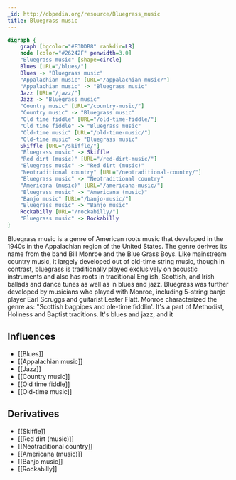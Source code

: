 ```yaml
---
_id: http://dbpedia.org/resource/Bluegrass_music
title: Bluegrass music
---
```


```dot
digraph {
	graph [bgcolor="#F3DDB8" rankdir=LR]
	node [color="#26242F" penwidth=3.0]
	"Bluegrass music" [shape=circle]
	Blues [URL="/blues/"]
	Blues -> "Bluegrass music"
	"Appalachian music" [URL="/appalachian-music/"]
	"Appalachian music" -> "Bluegrass music"
	Jazz [URL="/jazz/"]
	Jazz -> "Bluegrass music"
	"Country music" [URL="/country-music/"]
	"Country music" -> "Bluegrass music"
	"Old time fiddle" [URL="/old-time-fiddle/"]
	"Old time fiddle" -> "Bluegrass music"
	"Old-time music" [URL="/old-time-music/"]
	"Old-time music" -> "Bluegrass music"
	Skiffle [URL="/skiffle/"]
	"Bluegrass music" -> Skiffle
	"Red dirt (music)" [URL="/red-dirt-music/"]
	"Bluegrass music" -> "Red dirt (music)"
	"Neotraditional country" [URL="/neotraditional-country/"]
	"Bluegrass music" -> "Neotraditional country"
	"Americana (music)" [URL="/americana-music/"]
	"Bluegrass music" -> "Americana (music)"
	"Banjo music" [URL="/banjo-music/"]
	"Bluegrass music" -> "Banjo music"
	Rockabilly [URL="/rockabilly/"]
	"Bluegrass music" -> Rockabilly
}
```

Bluegrass music is a genre of American roots music that developed in the 1940s in the Appalachian region of the United States. The genre derives its name from the band Bill Monroe and the Blue Grass Boys. Like mainstream country music, it largely developed out of old-time string music, though in contrast, bluegrass is traditionally played exclusively on acoustic instruments and also has roots in traditional English, Scottish, and Irish ballads and dance tunes as well as in blues and jazz. Bluegrass was further developed by musicians who played with Monroe, including 5-string banjo player Earl Scruggs and guitarist Lester Flatt. Monroe characterized the genre as: "Scottish bagpipes and ole-time fiddlin'. It's a part of Methodist, Holiness and Baptist traditions. It's blues and jazz, and it

## Influences
- [[Blues]]
- [[Appalachian music]]
- [[Jazz]]
- [[Country music]]
- [[Old time fiddle]]
- [[Old-time music]]

## Derivatives
- [[Skiffle]]
- [[Red dirt (music)]]
- [[Neotraditional country]]
- [[Americana (music)]]
- [[Banjo music]]
- [[Rockabilly]]
